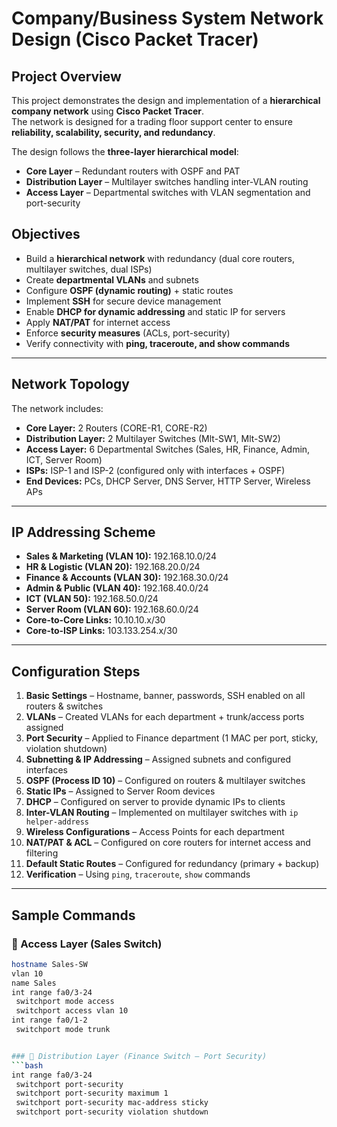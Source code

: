 # Company/Business System Network Design (Cisco Packet Tracer)

## Project Overview
This project demonstrates the design and implementation of a **hierarchical company network** using **Cisco Packet Tracer**.  
The network is designed for a trading floor support center to ensure **reliability, scalability, security, and redundancy**.  

The design follows the **three-layer hierarchical model**:
- **Core Layer** – Redundant routers with OSPF and PAT
- **Distribution Layer** – Multilayer switches handling inter-VLAN routing
- **Access Layer** – Departmental switches with VLAN segmentation and port-security

## Objectives
- Build a **hierarchical network** with redundancy (dual core routers, multilayer switches, dual ISPs)  
- Create **departmental VLANs** and subnets  
- Configure **OSPF (dynamic routing)** + static routes  
- Implement **SSH** for secure device management  
- Enable **DHCP for dynamic addressing** and static IP for servers  
- Apply **NAT/PAT** for internet access  
- Enforce **security measures** (ACLs, port-security)  
- Verify connectivity with **ping, traceroute, and show commands**  

---

## Network Topology
The network includes:
- **Core Layer:** 2 Routers (CORE-R1, CORE-R2)  
- **Distribution Layer:** 2 Multilayer Switches (Mlt-SW1, Mlt-SW2)  
- **Access Layer:** 6 Departmental Switches (Sales, HR, Finance, Admin, ICT, Server Room)  
- **ISPs:** ISP-1 and ISP-2 (configured only with interfaces + OSPF)  
- **End Devices:** PCs, DHCP Server, DNS Server, HTTP Server, Wireless APs  

---

## IP Addressing Scheme
- **Sales & Marketing (VLAN 10):** 192.168.10.0/24  
- **HR & Logistic (VLAN 20):** 192.168.20.0/24  
- **Finance & Accounts (VLAN 30):** 192.168.30.0/24  
- **Admin & Public (VLAN 40):** 192.168.40.0/24  
- **ICT (VLAN 50):** 192.168.50.0/24  
- **Server Room (VLAN 60):** 192.168.60.0/24  
- **Core-to-Core Links:** 10.10.10.x/30  
- **Core-to-ISP Links:** 103.133.254.x/30  

---

## Configuration Steps
1. **Basic Settings** – Hostname, banner, passwords, SSH enabled on all routers & switches  
2. **VLANs** – Created VLANs for each department + trunk/access ports assigned  
3. **Port Security** – Applied to Finance department (1 MAC per port, sticky, violation shutdown)  
4. **Subnetting & IP Addressing** – Assigned subnets and configured interfaces  
5. **OSPF (Process ID 10)** – Configured on routers & multilayer switches  
6. **Static IPs** – Assigned to Server Room devices  
7. **DHCP** – Configured on server to provide dynamic IPs to clients  
8. **Inter-VLAN Routing** – Implemented on multilayer switches with `ip helper-address`  
9. **Wireless Configurations** – Access Points for each department  
10. **NAT/PAT & ACL** – Configured on core routers for internet access and filtering  
11. **Default Static Routes** – Configured for redundancy (primary + backup)  
12. **Verification** – Using `ping`, `traceroute`, `show` commands  

---

## Sample Commands

### 🔹 Access Layer (Sales Switch)
```bash
hostname Sales-SW
vlan 10
name Sales
int range fa0/3-24
 switchport mode access
 switchport access vlan 10
int range fa0/1-2
 switchport mode trunk


### 🔹 Distribution Layer (Finance Switch – Port Security)
```bash
int range fa0/3-24
 switchport port-security
 switchport port-security maximum 1
 switchport port-security mac-address sticky
 switchport port-security violation shutdown
